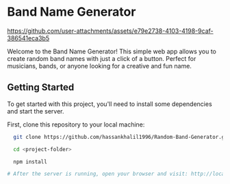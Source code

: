 # Band Name Generator

https://github.com/user-attachments/assets/e79e2738-4103-4198-9caf-386541eca3b5 



Welcome to the Band Name Generator! This simple web app allows you to create random band names with just a click of a button. Perfect for musicians, bands, or anyone looking for a creative and fun name.

## Getting Started

To get started with this project, you'll need to install some dependencies and start the server.

First, clone this repository to your local machine:

```bash
  git clone https://github.com/hassankhalil1996/Random-Band-Generator.git

  cd <project-folder>

  npm install

# After the server is running, open your browser and visit: http://localhost:3000/ 
